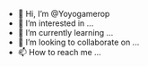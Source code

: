 - 👋 Hi, I’m @Yoyogamerop
- 👀 I’m interested in ...
- 🌱 I’m currently learning ...
- 💞️ I’m looking to collaborate on ...
- 📫 How to reach me ...

<!---
Yoyogamerop/Yoyogamerop is a ✨ special ✨ repository because its `README.md` (this file) appears on your GitHub profile.
You can click the Preview link to take a look at your changes.
--->
